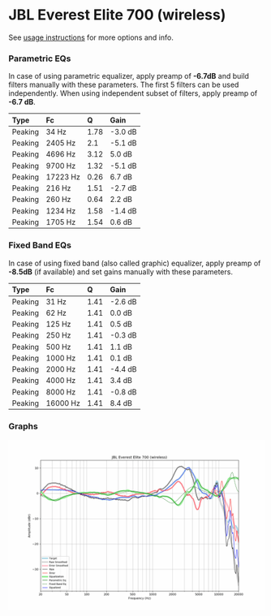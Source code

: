 # JBL Everest Elite 700 (wireless)
See [usage instructions](https://github.com/jaakkopasanen/AutoEq#usage) for more options and info.

### Parametric EQs
In case of using parametric equalizer, apply preamp of **-6.7dB** and build filters manually
with these parameters. The first 5 filters can be used independently.
When using independent subset of filters, apply preamp of **-6.7 dB**.

| Type    | Fc       |    Q | Gain    |
|:--------|:---------|:-----|:--------|
| Peaking | 34 Hz    | 1.78 | -3.0 dB |
| Peaking | 2405 Hz  | 2.1  | -5.1 dB |
| Peaking | 4696 Hz  | 3.12 | 5.0 dB  |
| Peaking | 9700 Hz  | 1.32 | -5.1 dB |
| Peaking | 17223 Hz | 0.26 | 6.7 dB  |
| Peaking | 216 Hz   | 1.51 | -2.7 dB |
| Peaking | 260 Hz   | 0.64 | 2.2 dB  |
| Peaking | 1234 Hz  | 1.58 | -1.4 dB |
| Peaking | 1705 Hz  | 1.54 | 0.6 dB  |

### Fixed Band EQs
In case of using fixed band (also called graphic) equalizer, apply preamp of **-8.5dB**
(if available) and set gains manually with these parameters.

| Type    | Fc       |    Q | Gain    |
|:--------|:---------|:-----|:--------|
| Peaking | 31 Hz    | 1.41 | -2.6 dB |
| Peaking | 62 Hz    | 1.41 | 0.0 dB  |
| Peaking | 125 Hz   | 1.41 | 0.5 dB  |
| Peaking | 250 Hz   | 1.41 | -0.3 dB |
| Peaking | 500 Hz   | 1.41 | 1.1 dB  |
| Peaking | 1000 Hz  | 1.41 | 0.1 dB  |
| Peaking | 2000 Hz  | 1.41 | -4.4 dB |
| Peaking | 4000 Hz  | 1.41 | 3.4 dB  |
| Peaking | 8000 Hz  | 1.41 | -0.8 dB |
| Peaking | 16000 Hz | 1.41 | 8.4 dB  |

### Graphs
![](./JBL%20Everest%20Elite%20700%20(wireless).png)